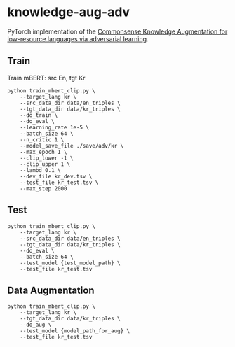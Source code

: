 # knowledge-aug-adv
PyTorch implementation of the [Commonsense Knowledge Augmentation for low-resource languages via adversarial learning](https://ojs.aaai.org/index.php/AAAI/article/view/16793).

## Train

Train mBERT: src En, tgt Kr

```
python train_mbert_clip.py \
    --target_lang kr \
    --src_data_dir data/en_triples \
    --tgt_data_dir data/kr_triples \
    --do_train \
    --do_eval \
    --learning_rate 1e-5 \
    --batch_size 64 \
    --n_critic 1 \
    --model_save_file ./save/adv/kr \
    --max_epoch 1 \
    --clip_lower -1 \
    --clip_upper 1 \
    --lambd 0.1 \
    --dev_file kr_dev.tsv \
    --test_file kr_test.tsv \
    --max_step 2000
```
## Test

```
python train_mbert_clip.py \
    --target_lang kr \
    --src_data_dir data/en_triples \
    --tgt_data_dir data/kr_triples \
    --do_eval \
    --batch_size 64 \
    --test_model {test_model_path} \
    --test_file kr_test.tsv
```

## Data Augmentation

```
python train_mbert_clip.py \
    --target_lang kr \
    --tgt_data_dir data/kr_triples \
    --do_aug \
    --test_model {model_path_for_aug} \
    --test_file kr_test.tsv
```